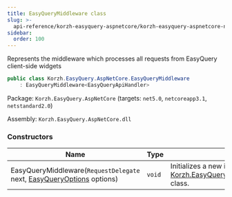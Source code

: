 ```yaml
---
title: EasyQueryMiddleware class
slug: >-
  api-reference/korzh-easyquery-aspnetcore/korzh-easyquery-aspnetcore-namespace/easyquerymiddleware-class
sidebar:
  order: 100
---
```


Represents the middleware which processes all requests from EasyQuery client-side widgets
```csharp
public class Korzh.EasyQuery.AspNetCore.EasyQueryMiddleware
    : EasyQueryMiddleware<EasyQueryApiHandler>

```
Package: `Korzh.EasyQuery.AspNetCore` (targets: `net5.0`, `netcoreapp3.1`, `netstandard2.0`)

Assembly: `Korzh.EasyQuery.AspNetCore.dll`

### Constructors

| Name | Type | Description | 
| --- | --- | --- | 
| EasyQueryMiddleware(`RequestDelegate` next, [EasyQueryOptions](///////////////easyquery/docs/api-reference/korzh-easyquery/korzh-easyquery-services-namespace/easyqueryoptions-class) options) | `void` | Initializes a new instance of the [Korzh.EasyQuery.AspNetCore.EasyQueryMiddleware](///////////////easyquery/docs/api-reference/korzh-easyquery-aspnetcore/korzh-easyquery-aspnetcore-namespace/easyquerymiddleware-class) class. |
